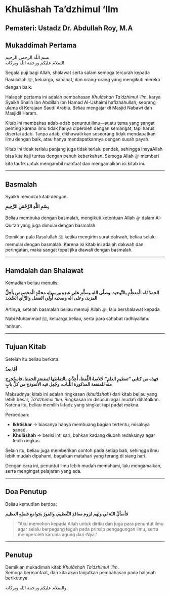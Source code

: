 # Khulāshah Ta’dzhimul ‘Ilm

**Pemateri:** Ustadz Dr. Abdullah Roy, M.A  
---

## Mukaddimah Pertama

بسم اللّه الرحمن الرحيم  
السلام عليكم ورحمة اللّه وبركاته  

Segala puji bagi Allah, shalawat serta salam semoga tercurah kepada Rasulullah ﷺ, keluarga, sahabat, dan orang-orang yang mengikuti mereka dengan baik.  

Halaqah pertama ini adalah pembahasan *Khulāshah Ta’dzhimul ‘Ilm*, karya Syaikh Shalih Ibn Abdillah Ibn Hamad Al-Ushaimi hafizhahullah, seorang ulama di Kerajaan Saudi Arabia. Beliau mengajar di Masjid Nabawi dan Masjidil Haram.  

Kitab ini membahas adab-adab penuntut ilmu—suatu tema yang sangat penting karena ilmu tidak hanya diperoleh dengan semangat, tapi harus disertai adab. Tanpa adab, dikhawatirkan seseorang tidak mendapatkan ilmu dengan baik, atau hanya mendapatkannya dengan susah payah.  

Kitab ini tidak terlalu panjang juga tidak terlalu pendek, sehingga insyaAllah bisa kita kaji tuntas dengan penuh keberkahan. Semoga Allah ﷻ memberi kita taufik untuk mengambil manfaat dan mengamalkan isi kitab ini.  

---

## Basmalah

Syaikh memulai kitab dengan:  

**بِسْمِ اللَّهِ الرَّحْمَنِ الرَّحِيمِ**  

Beliau membuka dengan basmalah, mengikuti ketentuan Allah ﷻ dalam Al-Qur’an yang juga dimulai dengan basmalah.  

Demikian pula Rasulullah ﷺ ketika mengirim surat dakwah, beliau selalu memulai dengan basmalah. Karena isi kitab ini adalah dakwah dan peringatan, maka sangat tepat jika diawali dengan basmalah.  

---

## Hamdalah dan Shalawat

Kemudian beliau menulis:  

**الحمدُ لله الْمعظَّمِ بالتَّوحيد، وصلَّى الله وسلَّم على عبدِهِ ورسولِهِ محمَّدٍ الْمخصوصِ بأجلِّ المزيد، وعلى آله وصحبه أُولي الفضل والرَّأي السَّديد**  

Artinya, setelah basmalah beliau memuji Allah ﷻ, lalu bershalawat kepada Nabi Muhammad ﷺ, keluarga beliau, serta para sahabat radhiyallahu ‘anhum.  

---

## Tujuan Kitab

Setelah itu beliau berkata:  

**أمَّا بعدُ**  

**فهذه من كتابي “تعظيمِ العلمِ” خُلاصةُ اللَّفظ، أُعِدَّت بالتقاطها لمقصَد الحفظ، فاستُخرِج منه للمنفعة المذكورة اللُّباب، وجُعِل فيه الأُنموذج من كلِّ بابٍ**  

Maksudnya: kitab ini adalah ringkasan (*khulāshah*) dari kitab beliau yang lebih besar, *Ta’dzhimul ‘Ilm*. Ringkasan ini disusun agar mudah dihafalkan. Karena itu, beliau memilih lafadz yang singkat tapi padat makna.  

Perbedaan:  
- **Ikhtishar** → biasanya hanya membuang bagian tertentu, misalnya sanad.  
- **Khulāshah** → berisi inti sari, bahkan kadang diubah redaksinya agar lebih ringkas.  

Selain itu, beliau juga memberikan contoh pada setiap bab, sehingga ilmu lebih mudah dipahami, bagaikan matahari yang terang di siang hari.  

Dengan cara ini, penuntut ilmu lebih mudah memahami, lalu mengamalkan, serta mengingat pelajaran yang ada.  

---

## Doa Penutup

Beliau kemudian berdoa:  

**فأسألُ اللهَ لي ولهم لزومَ معاقدِ التَّعظيم، والفوزَ بجوامعِ فضلِهِ العظيم**  

> "Aku memohon kepada Allah untuk diriku dan juga para penuntut ilmu agar selalu berpegang teguh pada prinsip pengagungan ilmu, serta memperoleh karunia agung dari-Nya."  

---

## Penutup

Demikian mukadimah kitab *Khulāshah Ta’dzhimul ‘Ilm*.  
Semoga bermanfaat, dan kita akan lanjutkan pembahasan pada halaqah berikutnya.  

والسلام عليكم ورحمة الله وبركاته
